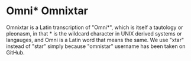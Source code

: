 # Omni* Omnixtar

Omnixtar is a Latin transcription of "Omni*", which is itself a tautology or pleonasm, in that * is the wildcard character in UNIX derived systems or langauges, and Omni is a Latin word that means the same. We use "xtar" instead of "star" simply because "omnistar" username has been taken on GitHub.


